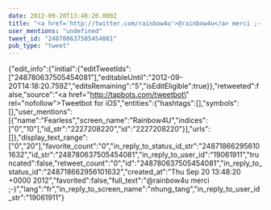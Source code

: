 ```yaml
---
date: 2012-09-20T13:48:20.000Z
title: "<a href='http://twitter.com/rainbow4u'>@rainbow4u</a> merci ;-)″"
user_mentions: "undefined"
tweet_id: "248780637505454081"
pub_type: "tweet"
---
```

{"edit_info":{"initial":{"editTweetIds":["248780637505454081"],"editableUntil":"2012-09-20T14:18:20.759Z","editsRemaining":"5","isEditEligible":true}},"retweeted":false,"source":"<a href=\"http://tapbots.com/tweetbot\" rel=\"nofollow\">Tweetbot for iOS</a>","entities":{"hashtags":[],"symbols":[],"user_mentions":[{"name":"Fearless","screen_name":"Rainbow4U","indices":["0","10"],"id_str":"2227208220","id":"2227208220"}],"urls":[]},"display_text_range":["0","20"],"favorite_count":"0","in_reply_to_status_id_str":"248718662956101632","id_str":"248780637505454081","in_reply_to_user_id":"19061911","truncated":false,"retweet_count":"0","id":"248780637505454081","in_reply_to_status_id":"248718662956101632","created_at":"Thu Sep 20 13:48:20 +0000 2012","favorited":false,"full_text":"@rainbow4u merci ;-)","lang":"fr","in_reply_to_screen_name":"nhung_tang","in_reply_to_user_id_str":"19061911"}
